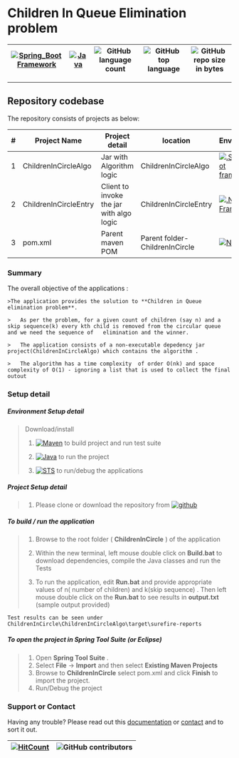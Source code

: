 # Children In Queue Elimination problem 


[![Spring_Boot Framework](https://img.shields.io/badge/Springboot-2.2.6.RELEASE_Framework-blue.svg?style=plastic)](https://start.spring.io/) |[![Java](https://img.shields.io/badge/Java-java-blue.svg?style=plastic)](https://www.oracle.com/java/technologies/javase-jdk8-downloads.html) | ![GitHub language count](https://img.shields.io/github/languages/count/BinayTripathi/ServiceVictoria-ChildrenInQueue.svg) | ![GitHub top language](https://img.shields.io/github/languages/top/BinayTripathi/ServiceVictoria-ChildrenInQueue.svg) |![GitHub repo size in bytes](https://img.shields.io/github/repo-size/BinayTripathi/ServiceVictoria-ChildrenInQueue.svg) 
| --- | ---          | ---        | ---      | ---        | 

---------------------------------------

## Repository codebase
 
The repository consists of projects as below:


| # |Project Name | Project detail | location| Environment |
| ---| ---  | ---           | ---          | --- |
| 1 | ChildrenInCircleAlgo| Jar with Algorithm logic |ChildrenInCircleAlgo | [![.SpringBoot framework](https://img.shields.io/badge/Springboot-2.2.6.RELEASE_Framework-blue.svg?style=plastic)](https://start.spring.io/)|
| 2 |ChildrenInCircleEntry | Client to invoke the jar with algo logic |  ChildrenInCircleEntry | [![.Net Framework](https://img.shields.io/badge/Springboot-2.2.6.RELEASE_Framework-blue.svg?style=plastic)](https://start.spring.io/)| 
| 3 | pom.xml | Parent maven POM  | Parent folder- ChildrenInCircle | [![Node](https://img.shields.io/badge/Maven-mvn-blue.svg?style=plastic)](https://maven.apache.org/download.cgi) |

### Summary

The overall objective of the applications :
```
>The application provides the solution to **Children in Queue elimination problem**. 

>   As per the problem, for a given count of children (say n) and a skip sequence(k) every kth child is removed from the circular queue and we need the sequence of   elimination and the winner.

>   The application consists of a non-executable depedency jar project(ChildrenInCircleAlgo) which contains the algorithm . 

>   The algorithm has a time complexity  of order O(nk) and space complexity of O(1) - ignoring a list that is used to collect the final outout
```


### Setup detail

##### Environment Setup detail

> Download/install   	
>	1.	[![Maven](https://img.shields.io/badge/Mavan-3.6.3-blue.svg?style=plastic)](https://maven.apache.org/download.cgi) to build project and run test suite
>   
>   2. [![Java](https://img.shields.io/badge/Java-1.8_-blue.svg?style=plastic)](https://www.oracle.com/java/technologies/javase-jdk8-downloads.html) to run the project
>   
>	3. [![STS](https://img.shields.io/badge/Spring_Tool_Suite-STS-blue.svg?style=plastic)](https://spring.io/tools) to run/debug the applications
>	

##### Project Setup detail

>   1. Please clone or download the repository from [![github](https://img.shields.io/badge/git-hub-blue.svg?style=plastic)](https://github.com/BinayTripathi/ServiceVictoria-ChildrenInQueue) 
>   
#####  To build / run the application

>   1. Browse to the root folder ( **ChildrenInCircle** ) of the application 
>   
>   2. Within the new terminal, left mouse double click on **Build.bat** to download dependencies, compile the Java classes and run the Tests 
>   
>   3. To run the application, edit **Run.bat** and provide appropriate values of n( number of children) and k(skip sequence) . Then left mouse double click on the **Run.bat** to see results in **output.txt** (sample output provided)


```
Test results can be seen under 
ChildrenInCircle\ChildrenInCircleAlgo\target\surefire-reports
```

##### To open the project in Spring Tool Suite (or Eclipse)
>   1. Open **Spring Tool Suite** .
>   2. Select **File** ->  **Import** and then select **Existing Maven Projects**
>   3. Browse to  **ChildrenInCircle** select pom.xml and click **Finish** to import the project.
>   4. Run/Debug the project

### Support or Contact

Having any trouble? Please read out this [documentation](https://github.com/BinayTripathi/ServiceVictoria-ChildrenInQueue/edit/master/README.md) or [contact](mailto:binay.mckv@gmail.com) and to sort it out.

 [![HitCount](http://hits.dwyl.io/ajeetx/react.webapi.demo/projects/1.svg)](http://hits.dwyl.io/ajeetx/react.webapi.demo/projects/1) | ![GitHub contributors](https://img.shields.io/github/contributors/ajeetx/react.webapi.demo.svg?style=plastic)|
 | --- | --- |


